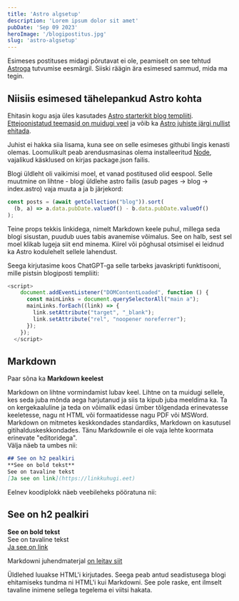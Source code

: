 ```yaml
---
title: 'Astro algsetup'
description: 'Lorem ipsum dolor sit amet'
pubDate: 'Sep 09 2023'
heroImage: '/blogipostitus.jpg'
slug: 'astro-algsetup'
---
```


Esimeses postituses midagi põrutavat ei ole, peamiselt on see tehtud [Astroga](https://astro.build) tutvumise eesmärgil. Siiski räägin ära esimesed sammud, mida ma tegin.

## Niisiis esimesed tähelepankud Astro kohta

Ehitasin kogu asja üles kasutades [Astro starterkit blog templiiti](https://github.com/withastro/astro/tree/main/examples/blog). [Ettejoonistatud teemasid on muidugi veel](https://astro.build/themes/) ja võib ka [Astro juhiste järgi nullist ehitada](https://docs.astro.build/en/tutorial/0-introduction/).

Juhist ei hakka siia lisama, kuna see on selle esimeses githubi lingis kenasti olemas. Loomulikult peab arendusmasinas olema installeeritud [Node](https://nodejs.org/en), vajalikud käsklused on kirjas package.json failis. 

Blogi üldleht oli vaikimisi moel, et vanad postitused olid eespool. Selle muutmine on lihtne - blogi üldlehe astro failis (asub pages -> blog -> index.astro) vaja muuta a ja b järjekord:
```javascript
const posts = (await getCollection("blog")).sort(
  (b, a) => a.data.pubDate.valueOf() - b.data.pubDate.valueOf()
);
```

Teine props tekkis linkidega, nimelt Markdown keele puhul, millega seda blogi sisustan, puudub uues tabis avanemise võimalus. See on halb, sest sel moel klikab lugeja siit end minema. Kiirel või põghusal otsimisel ei leidnud ka Astro kodulehelt sellele lahendust.

Seega kirjutasime koos ChatGPT-ga selle tarbeks javaskripti funktisooni, mille pistsin blogiposti templiiti:
```javascript
<script>
    document.addEventListener("DOMContentLoaded", function () {
      const mainLinks = document.querySelectorAll("main a");
      mainLinks.forEach((link) => {
        link.setAttribute("target", "_blank");
        link.setAttribute("rel", "noopener noreferrer");
      });
    });
  </script>
  ```

## Markdown
Paar sõna ka **Markdown keelest**

Markdown on lihtne vormindamist lubav keel. Lihtne on ta muidugi sellele, kes seda juba mõnda aega harjutanud ja siis ta kipub juba meeldima ka. Ta on kergekaaluline ja teda on võimalik edasi ümber tõlgendada erinevatesse keeletesse, nagu nt HTML või formaatidesse nagu PDF või MSWord. Markdown on mitmetes keskkondades standardiks, Markdown on kasutusel gitihalduskeskkondades. Tänu Markdownile ei ole vaja lehte koormata erinevate "editoridega".    
Välja näeb ta umbes nii:  
```markdown
## See on h2 pealkiri
**See on bold tekst**  
See on tavaline tekst  
[Ja see on link](https://linkkuhugi.eet)
```
Eelnev koodiplokk näeb veebileheks pööratuna nii:
## See on h2 pealkiri
**See on bold tekst**  
See on tavaline tekst  
[Ja see on link](https://linkkuhugi.eet)

Markdowni juhendmaterjal [on leitav siit](https://www.markdownguide.org/cheat-sheet/)

Üldlehed luuakse HTML'i kirjutades. Seega peab antud seadistusega blogi ehitamiseks tundma ni HTML'i kui Markdowni. See pole raske, ent ilmselt tavaline inimene sellega tegelema ei viitsi hakata.